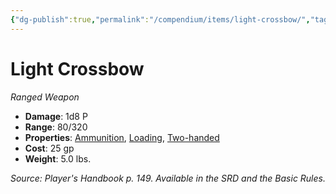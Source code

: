 ```yaml
---
{"dg-publish":true,"permalink":"/compendium/items/light-crossbow/","tags":["compendium/src/5e/phb","item/property/ammunition","item/property/loading","item/property/two-handed","item/weapon/simple/ranged"]}
---
```


# Light Crossbow
*Ranged Weapon*  

- **Damage**: 1d8 P
- **Range**: 80/320
- **Properties**: [Ammunition](rules/item-properties.md#Ammunition), [Loading](rules/item-properties.md#Loading), [Two-handed](rules/item-properties.md#Two-handed)
- **Cost**: 25 gp
- **Weight**: 5.0 lbs.

*Source: Player's Handbook p. 149. Available in the SRD and the Basic Rules.*
